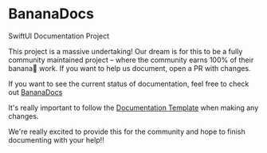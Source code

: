 # BananaDocs
SwiftUI Documentation Project 

This project is a massive undertaking! Our dream is for this to be a fully community maintained project – where the community earns 100% of their banana🍌 work.
If you want to help us document, open a PR with changes. 

If you want to see the current status of documentation, feel free to check out [BananaDocs](https://bananadocs.org)

It's really important to follow the [Documentation Template](https://github.com/BananaDocs/BananaDocs/wiki/Documentation-Template) when making any changes. 

We're really excited to provide this for the community and hope to finish documenting with your help!!


